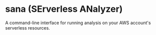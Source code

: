 # sana (SErverless ANalyzer)

A command-line interface for running analysis on your AWS account's serverless resources.
